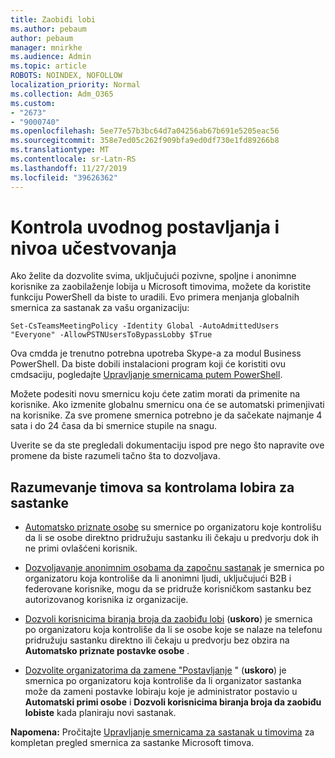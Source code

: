 ```yaml
---
title: Zaobiđi lobi
ms.author: pebaum
author: pebaum
manager: mnirkhe
ms.audience: Admin
ms.topic: article
ROBOTS: NOINDEX, NOFOLLOW
localization_priority: Normal
ms.collection: Adm_O365
ms.custom:
- "2673"
- "9000740"
ms.openlocfilehash: 5ee77e57b3bc64d7a04256ab67b691e5205eac56
ms.sourcegitcommit: 358e7ed05c262f909bfa9ed0df730e1fd89266b8
ms.translationtype: MT
ms.contentlocale: sr-Latn-RS
ms.lasthandoff: 11/27/2019
ms.locfileid: "39626362"
---
```

# <a name="control-lobby-settings-and-level-of-participation"></a>Kontrola uvodnog postavljanja i nivoa učestvovanja

Ako želite da dozvolite svima, uključujući pozivne, spoljne i anonimne korisnike za zaobilaženje lobija u Microsoft timovima, možete da koristite funkciju PowerShell da biste to uradili. Evo primera menjanja globalnih smernica za sastanak za vašu organizaciju:

`Set-CsTeamsMeetingPolicy -Identity Global -AutoAdmittedUsers "Everyone" -AllowPSTNUsersToBypassLobby $True`

Ova cmdda je trenutno potrebna upotreba Skype-a za modul Business PowerShell. Da biste dobili instalacioni program koji će koristiti ovu cmdsaciju, pogledajte [Upravljanje smernicama putem PowerShell](https://docs.microsoft.com/microsoftteams/teams-powershell-overview#managing-policies-via-powershell).

Možete podesiti novu smernicu koju ćete zatim morati da primenite na korisnike. Ako izmenite globalnu smernicu ona će se automatski primenjivati na korisnike. Za sve promene smernica potrebno je da sačekate najmanje 4 sata i do 24 časa da bi smernice stupile na snagu.

Uverite se da ste pregledali dokumentaciju ispod pre nego što napravite ove promene da biste razumeli tačno šta to dozvoljava.

## <a name="understanding-teams-meeting-lobby-policy-controls"></a>Razumevanje timova sa kontrolama lobira za sastanke

- [Automatsko priznate osobe](https://docs.microsoft.com/microsoftteams/meeting-policies-in-teams#automatically-admit-people) su smernice po organizatoru koje kontrolišu da li se osobe direktno pridružuju sastanku ili čekaju u predvorju dok ih ne primi ovlašćeni korisnik.

- [Dozvoljavanje anonimnim osobama da započnu sastanak](https://docs.microsoft.com/microsoftteams/meeting-policies-in-teams#allow-anonymous-people-to-start-a-meeting) je smernica po organizatoru koja kontroliše da li anonimni ljudi, uključujući B2B i federovane korisnike, mogu da se pridruže korisničkom sastanku bez autorizovanog korisnika iz organizacije.

- [Dozvoli korisnicima biranja broja da zaobiđu lobi](https://docs.microsoft.com/microsoftteams/meeting-policies-in-teams#allow-dial-in-users-to-bypass-the-lobby-coming-soon) (**uskoro**) je smernica po organizatoru koja kontroliše da li se osobe koje se nalaze na telefonu pridružuju sastanku direktno ili čekaju u predvorju bez obzira na **Automatsko priznate postavke osobe** .

- [Dozvolite organizatorima da zamene "Postavljanje](https://docs.microsoft.com/microsoftteams/meeting-policies-in-teams#allow-organizers-to-override-lobby-settings-coming-soon) " (**uskoro**) je smernica po organizatoru koja kontroliše da li organizator sastanka može da zameni postavke lobiraju koje je administrator postavio u **Automatski primi osobe** i **Dozvoli korisnicima biranja broja da zaobiđu lobiste** kada planiraju novi sastanak.

**Napomena:** Pročitajte [Upravljanje smernicama za sastanak u timovima](https://docs.microsoft.com/microsoftteams/meeting-policies-in-teams) za kompletan pregled smernica za sastanke Microsoft timova.
